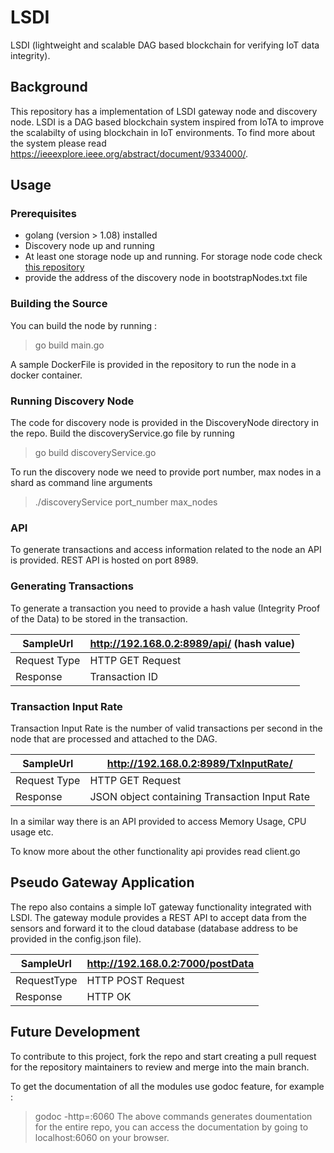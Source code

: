 # LSDI

LSDI (lightweight and scalable DAG based blockchain for verifying IoT data integrity).


## Background

This repository has a implementation of LSDI gateway node and discovery node. LSDI is a DAG based blockchain system inspired from IoTA to improve the scalabilty of using blockchain in IoT environments. To find more about the system please read https://ieeexplore.ieee.org/abstract/document/9334000/.

## Usage

### Prerequisites

- golang (version > 1.08) installed
- Discovery node up and running
- At least one storage node up and running. For storage node code check [this repository](https://github.com/sumanthcherupally/LSDI_SN)
- provide the address of the discovery node in bootstrapNodes.txt file

### Building the Source 

You can build the node by running :
> go build main.go 

A sample DockerFile is provided in the repository to run the node in a docker container.

### Running Discovery Node
The code for discovery node is provided in the DiscoveryNode directory in the repo. Build the discoveryService.go file by running
> go build discoveryService.go

To run the discovery node we need to provide port number, max nodes in a shard as command line arguments
> ./discoveryService port_number max_nodes


### API

To generate transactions and access information related to the node an API is provided. REST API is hosted on port 8989.

### Generating Transactions

To generate a transaction you need to provide a hash value (Integrity Proof of the Data) to be stored in the transaction.

SampleUrl    | http://192.168.0.2:8989/api/ (hash value)
---          | ---
Request Type | HTTP GET Request
Response     | Transaction ID

### Transaction Input Rate

Transaction Input Rate is the number of valid transactions per second in the node that are processed and attached to the DAG. 

SampleUrl    | http://192.168.0.2:8989/TxInputRate/
---          | ---
Request Type | HTTP GET Request
Response     | JSON object containing Transaction Input Rate

In a similar way there is an API provided to access Memory Usage, CPU usage etc.

To know more about the other functionality api provides read client.go 

## Pseudo Gateway Application

The repo also contains a simple IoT gateway functionality integrated with LSDI. The gateway module provides a REST API to accept data from the sensors and forward it to the cloud database (database address to be provided in the config.json file). 

SampleUrl   | http://192.168.0.2:7000/postData 
---         | ---
RequestType | HTTP POST Request
Response    | HTTP OK 


## Future Development

To contribute to this project, fork the repo and start creating a pull request for the repository maintainers to review and merge into the main branch. 

To get the documentation of all the modules use godoc feature, for example :
> godoc -http=:6060 
The above commands generates doumentation for the entire repo, you can access the documentation by going to localhost:6060 on your browser.





